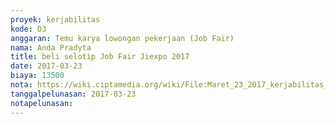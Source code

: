```yaml
---
proyek: kerjabilitas
kode: D3
anggaran: Temu karya lowongan pekerjaan (Job Fair)
nama: Anda Pradyta
title: beli selotip Job Fair Jiexpo 2017
date: 2017-03-23
biaya: 13500
nota: https://wiki.ciptamedia.org/wiki/File:Maret_23_2017_kerjabilitas_D3_beli_atk_anda780.jpg
tanggalpelunasan: 2017-03-23
notapelunasan:
---
```

